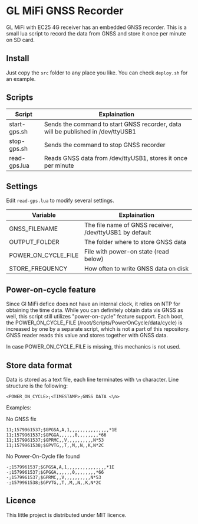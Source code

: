 # GL MiFi GNSS Recorder

GL MiFi with EC25 4G receiver has an embedded GNSS recorder. This is a small lua script to record the data from GNSS and store it once per minute on SD card.

## Install

Just copy the `src` folder to any place you like. You can check `deploy.sh` for an example.

## Scripts

| Script | Explaination |
| ----- | ----- |
| start-gps.sh | Sends the command to start GNSS recorder, data will be published in /dev/ttyUSB1 |
| stop-gps.sh  | Sends the command to stop GNSS recorder |
| read-gps.lua | Reads GNSS data from /dev/ttyUSB1, stores it once per minute |

## Settings

Edit `read-gps.lua` to modify several settings.

| Variable | Explaination |
| ----- | ----- |
| GNSS_FILENAME | The file name of GNSS receiver, /dev/ttyUSB1 by default |
| OUTPUT_FOLDER | The folder where to store GNSS data |
| POWER_ON_CYCLE_FILE | File with power-on state (read below) |
| STORE_FREQUENCY | How often to write GNSS data on disk |

## Power-on-cycle feature

Since Gl MiFi defice does not have an internal clock, it relies on NTP for obtaining the time data. While you can definitely obtain data vis GNSS as well, this script still utilizes "power-on-cycle" feature support. Each boot, the POWER_ON_CYCLE_FILE (/root/Scripts/PowerOnCycle/data/cycle) is increased by one by a separate script, which is not a part of this repository. GNSS reader reads this value and stores together with GNSS data.

In case POWER_ON_CYCLE_FILE is missing, this mechanics is not used.

## Store data format

Data is stored as a text file, each line terminates with `\n` character. Line structure is the following:
```
<POWER_ON_CYCLE>;<TIMESTAMP>;GNSS DATA <\n>
```

Examples:

No GNSS fix
```
11;1579961537;$GPGSA,A,1,,,,,,,,,,,,,,,*1E
11;1579961537;$GPGGA,,,,,,0,,,,,,,,*66
11;1579961537;$GPRMC,,V,,,,,,,,,,N*53
11;1579961538;$GPVTG,,T,,M,,N,,K,N*2C
```

No Power-On-Cycle file found
```
-;1579961537;$GPGSA,A,1,,,,,,,,,,,,,,,*1E
-;1579961537;$GPGGA,,,,,,0,,,,,,,,*66
-;1579961537;$GPRMC,,V,,,,,,,,,,N*53
-;1579961538;$GPVTG,,T,,M,,N,,K,N*2C
```

## Licence

This little project is distributed under MIT licence.
